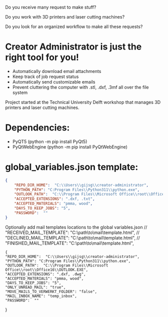 
Do you receive many request to make stuff?

Do you work with 3D printers and laser cutting machines?

Do you look for an organized workflow to make all these requests?

# Creator Administrator is just the right tool for you!

* Automatically download email attachments
* Keep track of job request status
* Automatically send customizable emails
* Prevent cluttering the computer with .stl, .dxf, .3mf all over the file system

Project started at the Technical University Delft workshop that manages 3D printers and laser cutting machines.

# Dependencies:
* PyQT5 (python -m pip install PyQt5)
* PyQtWebEngine (python -m pip install PyQtWebEngine)



# global_variables.json template:
```json 
{
    "REPO_DIR_HOME":  "C:\\Users\\gijsg\\creator-administrator",
    "PYTHON_PATH": "C:Program Files\\Python311\\python.exe",
    "OUTLOOK_PATH":  "C:\\Program Files\\Microsoft Office\\root\\Office16\\OUTLOOK.EXE",
    "ACCEPTED_EXTENSIONS": ".dxf, .txt",
    "ACCEPTED_MATERIALS": "pmma, wood",
    "DAYS_TO_KEEP_JOBS": "5",
    "PASSWORD":  ""
}
```
Optionally add mail templates locations to the global variables.json
    // "RECEIVED_MAIL_TEMPLATE":  "C:\\path\\to\\mail\\template.html",
    // "DECLINED_MAIL_TEMPLATE":  "C:\\path\\to\\mail\\template.html",
    // "FINISHED_MAIL_TEMPLATE":  "C:\\path\\to\\mail\\template.html",

    {
    "REPO_DIR_HOME":  "C:\\Users\\gijsg\\creator-administrator",
    "PYTHON_PATH": "C:Program Files\\Python311\\python.exe",
    "OUTLOOK_PATH":  "C:\\Program Files\\Microsoft Office\\root\\Office16\\OUTLOOK.EXE",
    "ACCEPTED_EXTENSIONS": ".dxf, .dwg",
    "ACCEPTED_MATERIALS": "pmma, wood",
    "DAYS_TO_KEEP_JOBS": "5",
    "ONLY_UNREAD_MAIL": "true",
    "MOVE_MAILS_TO_VERWERKT_FOLDER": "false",
    "MAIL_INBOX_NAME": "temp_inbox",
    "PASSWORD":  ""
}